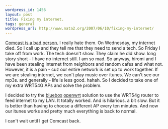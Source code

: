 ```yaml
--- 
wordpress_id: 1456
layout: post
title: Fixing my internet.
tags: general
wordpress_url: http://www.nata2.org/2007/06/10/fixing-my-internet/
---
```

<p><a href="http://flickr.com/photos/natatwo/539218059/">Comcast is a bad person.</a> I really hate them. On Wednesday, my internet died. So I call up and they tell me that they need to send a tech. So Friday I take off from work. The tech doesn't show. They claim he did show. long story short - I have no internet still. I am so mad. So anyway, hiromi and I have been stealing internet from neighbors and random cafes and what not. However, it is a pain - cuz our entire network is set up to work together. If we are stealing internet, we can't play music over itunes. We can't see our mp3s. and generally - life is less good. hahah. So I decided to take one of my extra WRT54G APs and solve the problem. </p> <p>I decided to try the <a href="http://www.linksysco.com/box.php">bluebox</a> <a href="http://openwrt.org/">openwrt</a> solution to use the WRT54g router to feed internet to my LAN. It totally worked. And is hilarious. a bit slow. But it is better than having to choose a different AP every ten minutes. And now our itunes works and pretty much everything is back to normal.</p> <p>I can't wait until I get Comcast back. </p>
